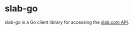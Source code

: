 # slab-go

slab-go is a Go client library for accessing the [slab.com API](https://the.slab.com/public/slab-api-vk0o0i33).

